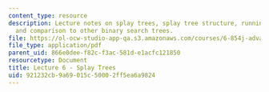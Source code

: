 ```yaml
---
content_type: resource
description: Lecture notes on splay trees, splay tree structure, running-time analysis,
  and comparison to other binary search trees.
file: https://ol-ocw-studio-app-qa.s3.amazonaws.com/courses/6-854j-advanced-algorithms-fall-2008/921232cb9a69015c50002ff5ea6a9824_lec6.pdf
file_type: application/pdf
parent_uid: 866e0dee-f82c-f3ac-581d-e1acfc121850
resourcetype: Document
title: Lecture 6 - Splay Trees
uid: 921232cb-9a69-015c-5000-2ff5ea6a9824
---
```

